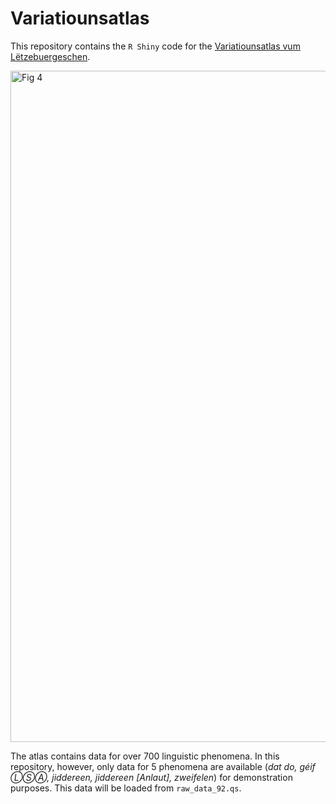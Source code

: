 # Variatiounsatlas
This repository contains the `R Shiny` code for the [Variatiounsatlas vum Lëtzebuergeschen](https://petergill.shinyapps.io/variatiounsatlas).

<img width="1074" alt="Fig  4" src="https://user-images.githubusercontent.com/3244485/232832224-cf0fbb38-e9f2-4176-80e2-4a6a0315c19e.png">

The atlas contains data for over 700 linguistic phenomena. In this repository, however, only data for 5 phenomena are available (*dat do, géif ⓁⓈⒶ, jiddereen, jiddereen [Anlaut], zweifelen*) for demonstration purposes. 
This data will be loaded from `raw_data_92.qs`.
